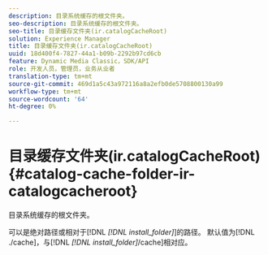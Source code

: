```yaml
---
description: 目录系统缓存的根文件夹。
seo-description: 目录系统缓存的根文件夹。
seo-title: 目录缓存文件夹(ir.catalogCacheRoot)
solution: Experience Manager
title: 目录缓存文件夹(ir.catalogCacheRoot)
uuid: 18d400f4-7827-44a1-b09b-2292b97cd6cb
feature: Dynamic Media Classic，SDK/API
role: 开发人员，管理员，业务从业者
translation-type: tm+mt
source-git-commit: 469d1a5c43a972116a8a2efb0de5708800130a99
workflow-type: tm+mt
source-wordcount: '64'
ht-degree: 0%

---
```



# 目录缓存文件夹(ir.catalogCacheRoot){#catalog-cache-folder-ir-catalogcacheroot}

目录系统缓存的根文件夹。

可以是绝对路径或相对于[!DNL *[!DNL install_folder]*]的路径。 默认值为[!DNL ./cache]，与[!DNL *[!DNL install_folder]*/cache]相对应。
